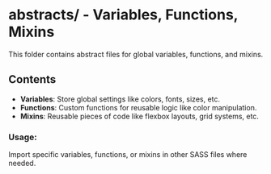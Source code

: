 
# abstracts/ - Variables, Functions, Mixins

This folder contains abstract files for global variables, functions, and mixins.

## Contents

- **Variables**: Store global settings like colors, fonts, sizes, etc.
- **Functions**: Custom functions for reusable logic like color manipulation.
- **Mixins**: Reusable pieces of code like flexbox layouts, grid systems, etc.

### Usage:
Import specific variables, functions, or mixins in other SASS files where needed.
